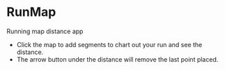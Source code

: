 # RunMap
Running map distance app
- Click the map to add segments to chart out your run and see the distance.
- The arrow button under the distance will remove the last point placed.
